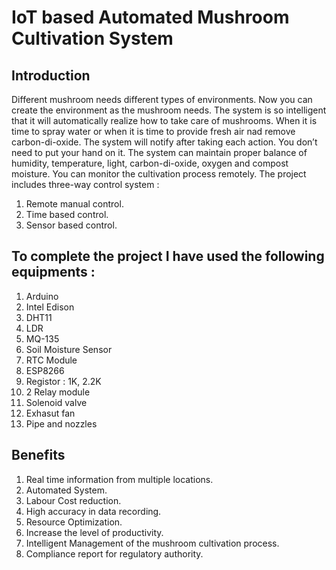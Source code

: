 # IoT based Automated Mushroom Cultivation System
## Introduction
Different mushroom needs different types of environments. Now you can create the environment as the mushroom needs. The system is so intelligent that it will automatically realize how to take care of mushrooms. When it is time to spray water or when it is time to provide fresh air nad remove carbon-di-oxide. The system will notify after taking each action. You don’t need to put your hand on it. The system can maintain proper balance of humidity, temperature, light, carbon-di-oxide, oxygen and compost moisture. You can monitor the cultivation process remotely.
The project includes three-way control system :
1. Remote manual control.
2. Time based control.
3. Sensor based control.
## To complete the project I have used the following equipments :
1.  Arduino
2.  Intel Edison
3.  DHT11 
4.  LDR
5.  MQ-135 
6.  Soil Moisture Sensor
7.  RTC Module
8.  ESP8266
9.  Registor : 1K, 2.2K
10. 2 Relay module
11. Solenoid valve
12. Exhasut fan
13. Pipe and nozzles

## Benefits
1. Real time information from multiple locations.
2. Automated System.	
3. Labour Cost reduction.
4. High accuracy in data recording.
5. Resource Optimization.
6. Increase the level of productivity. 
7. Intelligent Management of the mushroom cultivation process.
8. Compliance report for regulatory authority.
